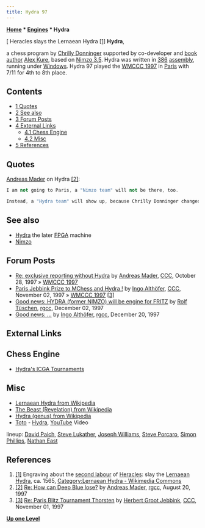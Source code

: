 ```yaml
---
title: Hydra 97
---
```

**[Home](Home "Home") * [Engines](Engines "Engines") * Hydra**

\[ Heracles slays the Lernaean Hydra <a id="cite-note-1" href="#cite-ref-1">[1]</a>
**Hydra**,

a chess program by [Chrilly Donninger](Chrilly_Donninger "Chrilly Donninger") supported by co-developer and [book author](Category:Opening_Book_Author "Category:Opening Book Author") [Alex Kure](Alex_Kure "Alex Kure"), based on [Nimzo 3.5](Nimzo "Nimzo"). Hydra was written in [386](X86 "X86") [assembly](Assembly "Assembly"), running under [Windows](Windows "Windows"). Hydra 97 played the [WMCCC 1997](WMCCC_1997 "WMCCC 1997") in [Paris](https://en.wikipedia.org/wiki/Paris) with 7/11 for 4th to 8th place.

## Contents

- [1 Quotes](#quotes)
- [2 See also](#see-also)
- [3 Forum Posts](#forum-posts)
- [4 External Links](#external-links)
  - [4.1 Chess Engine](#chess-engine)
  - [4.2 Misc](#misc)
- [5 References](#references)

## Quotes

[Andreas Mader](Andreas_Mader "Andreas Mader") on Hydra <a id="cite-note-2" href="#cite-ref-2">[2]</a>:

```C++
I am not going to Paris, a "Nimzo team" will not be there, too.

```

```C++
Instead, a "Hydra team" will show up, because Chrilly Donninger changed the name of his child. This program is based on Nimzo 3.5, but most of the routines are new and many new ideas had been implemented. Hydra will only work with [Win 95 (97, NT)](Windows "Windows") and will not work under [DOS](MS-DOS "MS-DOS"). By now we are twiddling with the positional parameters (e.g. the brand new [mobility evaluation](Mobility "Mobility")) and there are many bugs in the program. Hydra is a "usual" Donninger program: Very fast and (by now) dumb. I have a Pentium 225 MMX and Hydra is doing approx. 180 KNPS on this machine. Maybe this is going to decrease when more knowledge is implemented. Chrilly also had a plan for "CHE++", but I think due to time problems this is not going to happen ... 

```

## See also

- [Hydra](Hydra "Hydra") the later [FPGA](FPGA "FPGA") machine
- [Nimzo](Nimzo "Nimzo")

## Forum Posts

- [Re: exclusive reporting without Hydra](https://www.stmintz.com/ccc/index.php?id=11214) by [Andreas Mader](Andreas_Mader "Andreas Mader"), [CCC](CCC "CCC"), October 28, 1997 » [WMCCC 1997](WMCCC_1997 "WMCCC 1997")
- [Paris Jebbink Prize to MChess and Hydra !](https://www.stmintz.com/ccc/index.php?id=11502) by [Ingo Althöfer](Ingo_Alth%C3%B6fer "Ingo Althöfer"), [CCC](CCC "CCC"), November 02, 1997 » [WMCCC 1997](WMCCC_1997 "WMCCC 1997") <a id="cite-note-3" href="#cite-ref-3">[3]</a>
- [Good news: HYDRA (former NIMZO) will be engine for FRITZ](https://groups.google.com/d/msg/rec.games.chess.computer/Hrr2GE5mFbM/38URG0CESpEJ) by [Rolf Tüschen](Rolf_T%C3%BCschen "Rolf Tüschen"), [rgcc](Computer_Chess_Forums "Computer Chess Forums"), December 02, 1997
- [Good news: ...](https://groups.google.com/d/msg/rec.games.chess.computer/a0z4xMA7KoY/_WRfzfdVY40J) by [Ingo Althöfer](Ingo_Alth%C3%B6fer "Ingo Althöfer"), [rgcc](Computer_Chess_Forums "Computer Chess Forums"), December 20, 1997

## External Links

## Chess Engine

- [Hydra's ICGA Tournaments](https://www.game-ai-forum.org/icga-tournaments/program.php?id=6)

## Misc

- [Lernaean Hydra from Wikipedia](https://en.wikipedia.org/wiki/Lernaean_Hydra)
- [The Beast (Revelation) from Wikipedia](https://en.wikipedia.org/wiki/Beast_of_Revelation)
- [Hydra (genus) from Wikipedia](https://en.wikipedia.org/wiki/Hydra_%28genus%29)
- [Toto](Category:Toto "Category:Toto") - [Hydra](<https://en.wikipedia.org/wiki/Hydra_(Toto_album)>), [YouTube](https://en.wikipedia.org/wiki/YouTube) Video

lineup: [David Paich](https://en.wikipedia.org/wiki/David_Paich), [Steve Lukather](https://en.wikipedia.org/wiki/Steve_Lukather), [Joseph Williams](<https://en.wikipedia.org/wiki/Joseph_Williams_(musician)>), [Steve Porcaro](https://en.wikipedia.org/wiki/Steve_Porcaro), [Simon Phillips](Category:Simon_Phillips "Category:Simon Phillips"), [Nathan East](https://en.wikipedia.org/wiki/Nathan_East)

## References

1. <a id="cite-ref-1" href="#cite-note-1">[1]</a> Engraving about the [second labour](https://en.wikipedia.org/wiki/Labours_of_Hercules) of [Heracles](https://en.wikipedia.org/wiki/Heracles): slay the [Lernaean Hydra](https://en.wikipedia.org/wiki/Lernaean_Hydra), ca. 1565, [Category:Lernaean Hydra - Wikimedia Commons](https://commons.wikimedia.org/wiki/Category:Lernaean_Hydra)
1. <a id="cite-ref-2" href="#cite-note-2">[2]</a> [Re: How can Deep Blue lose?](https://groups.google.com/d/msg/rec.games.chess.computer/J9gYk1HalUE/8iLbcIoLUeAJ) by [Andreas Mader](Andreas_Mader "Andreas Mader"), [rgcc](Computer_Chess_Forums "Computer Chess Forums"), August 20, 1997
1. <a id="cite-ref-3" href="#cite-note-3">[3]</a> [Re: Paris Blitz Tournament Thorsten](https://www.stmintz.com/ccc/index.php?id=11481) by [Herbert Groot Jebbink](http://herbert.groot.jebbink.nl/), [CCC](CCC "CCC"), November 01, 1997

**[Up one Level](Engines "Engines")**

